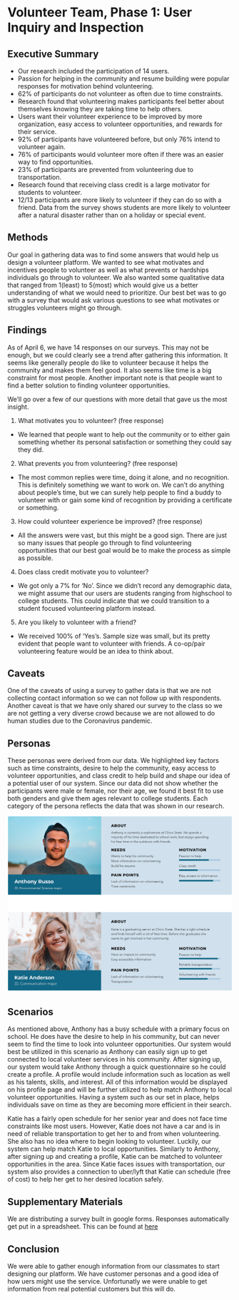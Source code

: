 # Volunteer Team, Phase 1: User Inquiry and Inspection

## Executive Summary

* Our research included the participation of 14 users.
* Passion for helping in the community and resume building were popular responses for motivation behind volunteering.
* 62% of participants do not volunteer as often due to time constraints.
* Research found that volunteering makes participants feel better about themselves knowing they are taking time to help others.
* Users want their volunteer experience to be improved by more organization, easy access to volunteer opportunities, and rewards for their service.
* 92% of participants have volunteered before, but only 76% intend to volunteer again.
* 76% of participants would volunteer more often if there was an easier way to find opportunities.
* 23% of participants are prevented from volunteering due to transportation.
* Research found that receiving class credit is a large motivator for students to volunteer.
* 12/13 participants are more likely to volunteer if they can do so with a friend.
Data from the survey shows students are more likely to volunteer after a natural disaster rather than on a holiday or special event. 

## Methods

Our goal in gathering data was to find some answers that would help us design a volunteer platform. We wanted to see what motivates and incentives people to volunteer as well as what prevents or hardships individuals go through to volunteer. We also wanted some qualitative data that ranged from 1(least) to 5(most) which would give us a better understanding of what we would need to prioritize. Our best bet was to go with a survey that would ask various questions to see what motivates or struggles volunteers might go through. 


## Findings

As of April 6, we have 14 responses on our surveys. This may not be enough, but we could clearly see a trend after gathering this information. It seems like generally people do like to volunteer because it helps the community and makes them feel good. It also seems like time is a big constraint for most people. Another important note is that people want to find a better solution to finding volunteer opportunities. 

We’ll go over a few of our questions with more detail that gave us the most insight. 
1. What motivates you to volunteer? (free response)
  * We learned that people want to help out the community or to either gain something whether its personal satisfaction or something they could say they did.
2. What prevents you from volunteering? (free response)
  * The most common replies were time, doing it alone, and no recognition. This is definitely something we want to work on. We can’t do anything about people’s time, but we can surely help people to find a buddy to volunteer with or gain some kind of recognition by providing a certificate or something. 
3. How could volunteer experience be improved? (free response)
  * All the answers were vast, but this might be a good sign. There are just so many issues that people go through to find volunteering opportunities that our best goal would be to make the process as simple as possible. 
4. Does class credit motivate you to volunteer? 
  * We got only a 7% for ‘No’. Since we didn’t record any demographic data, we might assume that our users are students ranging from highschool to college students. This could indicate that we could transition to a student focused volunteering platform instead. 
5. Are you likely to volunteer with a friend? 
  * We received 100% of ‘Yes’s. Sample size was small, but its pretty evident that people want to volunteer with friends. A co-op/pair volunteering feature would be an idea to think about. 

## Caveats

One of the caveats of using a survey to gather data is that we are not collecting contact information so we can not follow up with respondents. Another caveat is that we have only shared our survey to the class so we are not getting a very diverse crowd because we are not allowed to do human studies due to the Coronavirus pandemic.

## Personas 

These personas were derived from our data. We highlighted key factors such as time constraints, desire to help the community, easy access to volunteer opportunities, and class credit to help build and shape our idea of a potential user of our system. Since our data did not show whether the participants were male or female, nor their age, we found it best fit to use both genders and give them ages relevant to college students.  Each category of the persona reflects the data that was shown in our research.

![persona](../assets/persona.png)

## Scenarios

As mentioned above, Anthony has a busy schedule with a primary focus on school. He does have the desire to help in his community, but can never seem to find the time to look into volunteer opportunities. Our system would best be utilized in this scenario as Anthony can easily sign up to get connected to local volunteer services in his community. After signing up, our system would take Anthony through a quick questionnaire so he could create a profile. A profile would include information such as location as well as his talents, skills, and interest. All of this information would be displayed on his profile page and will be further utilized to help match Anthony to local volunteer opportunities. Having a system such as our set in place, helps individuals save on time as they are becoming more efficient in their search.

Katie has a fairly open schedule for her senior year and does not face time constraints like most users. However, Katie does not have a car and is in need of reliable transportation to get her to and from when volunteering. She also has no idea where to begin looking to volunteer. Luckily, our system can help match Katie to local opportunities. Similarly to Anthony, after signing up and creating a profile, Katie can be matched to volunteer opportunities in the area. Since Katie faces issues with transportation, our system also provides a connection to uber/lyft that Katie can schedule (free of cost) to help her get to her desired location safely.



## Supplementary Materials

We are distributing a survey built in google forms. Responses automatically get put in a spreadsheet. This can be found at [here](https://forms.gle/FvFKK7UVtfbz9bZR7)


## Conclusion

We were able to gather enough information from our classmates to start designing our platform. We have customer personas and a good idea of how uers might use the service. Unfortunatly we were unable to get information from real potential customers but this will do.

